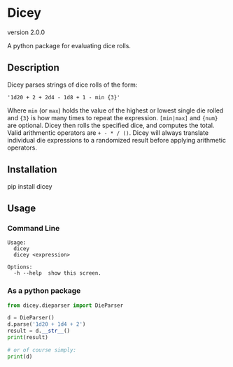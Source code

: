 # Dicey
version 2.0.0

A python package for evaluating dice rolls.

## Description
Dicey parses strings of dice rolls of the form:
```
'1d20 + 2 + 2d4 - 1d8 + 1 - min {3}'
```

Where `min` (or `max`) holds the value of the highest or lowest single die rolled and `{3}` is how many times to repeat the expression. `[min|max]` and `{num}` are optional.
Dicey then rolls the specified dice, and computes the total. Valid arithmentic operators are `+ - * / ()`. Dicey will always translate individual die expressions to a randomized result
before applying arithmetic operators.

## Installation
pip install dicey

## Usage
### Command Line
```
Usage:
  dicey
  dicey <expression>

Options:
  -h --help  show this screen.
```

### As a python package
```python
from dicey.dieparser import DieParser

d = DieParser()
d.parse('1d20 + 1d4 + 2')
result = d.__str__()
print(result)

# or of course simply:
print(d)
```

